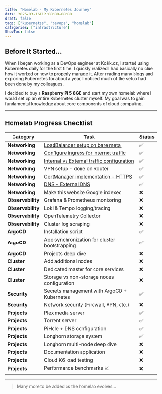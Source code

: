 ```yaml
---
title: "Homelab - My Kubernetes Journey"
date: 2025-03-16T12:00:00+00:00
draft: false
tags: ["kubernetes", "devops", "homelab"]
categories: ["infrastructure"]
ShowToc: false
---
```


## Before It Started...

When I began working as a DevOps engineer at Košík.cz, I started using Kubernetes daily for the first time. I quickly realized I had basically no clue how it worked or how to properly manage it. After reading many blogs and exploring Kubernetes for about a year, I noticed much of the setup had been done by my colleagues. 

I decided to buy a **Raspberry Pi 5 8GB** and start my own homelab where I would set up an entire Kubernetes cluster myself. My goal was to gain fundamental knowledge about core components of cloud computing.

---

## Homelab Progress Checklist

| Category          | Task                                                                                                          | Status |
|-------------------|---------------------------------------------------------------------------------------------------------------|--------|
| **Networking**    | [LoadBalancer setup on bare metal](/posts/networking-metallb/)                                                | ✅     |
| **Networking**    | [Configure Ingress for internet traffic](/posts/networking-nginx-controllers/#nginx-ingress-controller)       | ✅     |
| **Networking**    | [Internal vs External traffic configuration](/posts/networking-nginx-controllers/#external--internal-traffic) | ✅     |
| **Networking**    | VPN setup - done on Router                                                                                    | ✅     |
| **Networking**    | [CertManager implementation - HTTPS](/posts/networking-cert-manager)                                          | ✅     |
| **Networking**    | [DNS - External DNS](/posts/networking-external-dns)                                                          | ✅     |
| **Networking**    | Make this website Google indexed                                                                              | ❌     |
| **Observability** | Grafana & Prometheus monitoring                                              | ❌     |
| **Observability** | Loki & Tempo logging/tracing                                                 | ❌     |
| **Observability** | OpenTelemetry Collector                                                      | ❌     |
| **Observability** | Cluster log scraping                                                         | ❌     |
| **ArgoCD**       | Installation script                                                           | ✅     |
| **ArgoCD**       | App synchronization for cluster bootstrapping                                 | ✅     |
| **ArgoCD**       | Projects deep dive                                                            | ❌     |
| **Cluster**      | Add additional nodes                                                          | ❌     |
| **Cluster**      | Dedicated master for core services                                            | ❌     |
| **Cluster**      | Storage vs non-storage nodes configuration                                    | ❌     |
| **Security**     | Secrets management with ArgoCD + Kubernetes                                   | ✅     |
| **Security**     | Network security (Firewall, VPN, etc.)                                        | ❌     |
| **Projects**     | Plex media server                                                             | ✅     |
| **Projects**     | Torrent server                                                                | ✅     |
| **Projects**     | PiHole + DNS configuration                                                    | ✅     |
| **Projects**     | Longhorn storage system                                                       | ✅     |
| **Projects**     | Longhorn multi-node deep dive                                                 | ❌     |
| **Projects**     | Documentation application                                                     | ❌     |
| **Projects**     | Cloud K6 load testing                                                         | ❌     |
| **Projects**     | Performance benchmarks 📈                                                     | ❌     |

---

> Many more to be added as the homelab evolves...